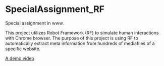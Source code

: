 # SpecialAssignment_RF
Special assignment in www.

This project utilizes Robot Framework (RF) to simulate human interactions with Chrome browser.
The purpose of this project is using RF to automatically extract meta information from hundreds of mediafiles of a specific website.

[A demo video](https://www.youtube.com/watch?v=4o0cV5K4iCE)
